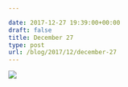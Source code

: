 ```yaml
---

date: 2017-12-27 19:39:00+00:00
draft: false
title: December 27
type: post
url: /blog/2017/12/december-27
---
```




  
![](/images/2017-12-27-201712december-27/IMG_3519.jpg)

  


